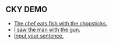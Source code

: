 <html>
<body>

<h2>CKY DEMO</h2>

<ul>
  <li><a href="/blog/cky/cky1.html">The chef eats fish with the chopsticks.</a></li>
  <li><a href="/blog/cky/cky2.html">I saw the man with the gun.</a></li>
  <li><a href="/blog/cky/cky2.html">Input your sentence.</a></li>
</ul>

</body>
</html>
